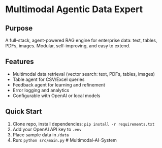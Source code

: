 # Multimodal Agentic Data Expert

## Purpose
A full-stack, agent-powered RAG engine for enterprise data: text, tables, PDFs, images. Modular, self-improving, and easy to extend.

## Features
- Multimodal data retrieval (vector search: text, PDFs, tables, images)
- Table agent for CSV/Excel queries
- Feedback agent for learning and refinement
- Error logging and analytics
- Configurable with OpenAI or local models

## Quick Start
1. Clone repo, install dependencies: `pip install -r requirements.txt`
2. Add your OpenAI API key to `.env`
3. Place sample data in `/data`
4. Run: `python src/main.py`
#   M u l t i m o d a l - A I - S y s t e m  
 